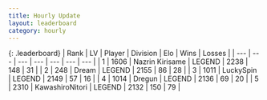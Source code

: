 ```yaml
---
title: Hourly Update
layout: leaderboard
category: hourly
---
```


{: .leaderboard}
| Rank | LV | Player | Division | Elo | Wins | Losses |
| --- | --- | --- | --- | --- | --- | --- |
| <span data-change="0">1</span> | 1606 | <span title="ID: 315148">Nazrin Kirisame</span> | LEGEND | <span data-change="0">2238</span> | <span data-change="0">148</span> | <span data-change="0">31</span> |
| <span data-change="1">2</span> | 248 | <span title="ID: 573202">Dream</span> | LEGEND | <span data-change="0">2155</span> | <span data-change="0">86</span> | <span data-change="0">28</span> |
| <span data-change="1">3</span> | 1011 | <span title="ID: 498412">LuckySpin</span> | LEGEND | <span data-change="0">2149</span> | <span data-change="0">57</span> | <span data-change="0">16</span> |
| <span data-change="1">4</span> | 1014 | <span title="ID: 337810">Dregun</span> | LEGEND | <span data-change="0">2136</span> | <span data-change="0">69</span> | <span data-change="0">20</span> |
| <span data-change="-3">5</span> | 2310 | <span title="ID: 164871">KawashiroNitori</span> | LEGEND | <span data-change="-30">2132</span> | <span data-change="1">150</span> | <span data-change="3">79</span> |